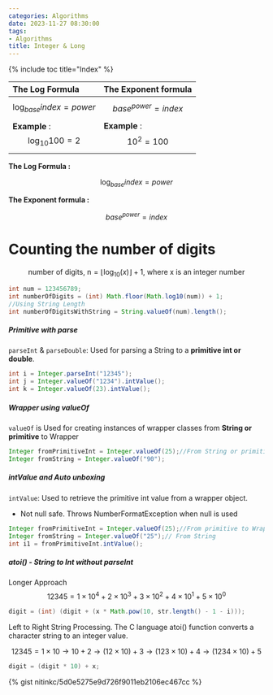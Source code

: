 ```yaml
---
categories: Algorithms
date: 2023-11-27 08:30:00
tags:
- Algorithms
title: Integer & Long
---
```


{% include toc title="Index" %}

| **The Log Formula**                    | **The Exponent formula**          |
|:---------------------------------------|:----------------------------------|
| $$ \log_{base}{index} = {power} $$     | $$ base^{power} = index $$        |
| **Example** : $$ \log_{10}{100} = 2 $$ | **Example** :  $$ 10^{2} = 100 $$ |

**The Log Formula :**

$$ \log_{base}{index} = {power} $$

**The Exponent formula :**

$$ base^{power} = index $$

# Counting the number of digits

$$
\text{number of digits, n} = \lfloor \log_{10}(x) \rfloor + 1 \text{, where x is an integer number}
$$

```java
int num = 123456789;
int numberOfDigits = (int) Math.floor(Math.log10(num)) + 1;
//Using String Length
int numberOfDigitsWithString = String.valueOf(num).length();
```

##### Primitive with parse

`parseInt` & `parseDouble`: Used for parsing a String to a **primitive int or
double**.

```java 
int i = Integer.parseInt("12345");
int j = Integer.valueOf("1234").intValue();
int k = Integer.valueOf(23).intValue();
```

##### Wrapper using valueOf

`valueOf` is Used for creating instances of wrapper classes from **String or
primitive** to Wrapper

```java
Integer fromPrimitiveInt = Integer.valueOf(25);//From String or primitive to Wrapper
Integer fromString = Integer.valueOf("90");
```

##### intValue and Auto unboxing

`intValue`: Used to retrieve the primitive int value from a wrapper object.

- Not null safe. Throws NumberFormatException when null is used

```java
Integer fromPrimitiveInt = Integer.valueOf(25);//From primitive to Wrapper
Integer fromString = Integer.valueOf("25");// From String
int i1 = fromPrimitiveInt.intValue();
```

##### atoi() - String to Int without parseInt

Longer Approach
$$ 12345 = 1\times10^4 + 2\times10^3 + 3\times10^2 + 4\times10^1 + 5 \times 10^0 $$

```java
digit = (int) (digit + (x * Math.pow(10, str.length() - 1 - i)));
```

Left to Right String Processing. The C language atoi() function converts a
character string to an integer value.

$$ 12345 = 1\times10 \rightarrow 10+2 \rightarrow (12\times10)+3 \rightarrow (123\times10)+4 \rightarrow (1234\times10)+5 $$

```java
digit = (digit * 10) + x;
```

{% gist nitinkc/5d0e5275e9d726f9011eb2106ec467cc %}